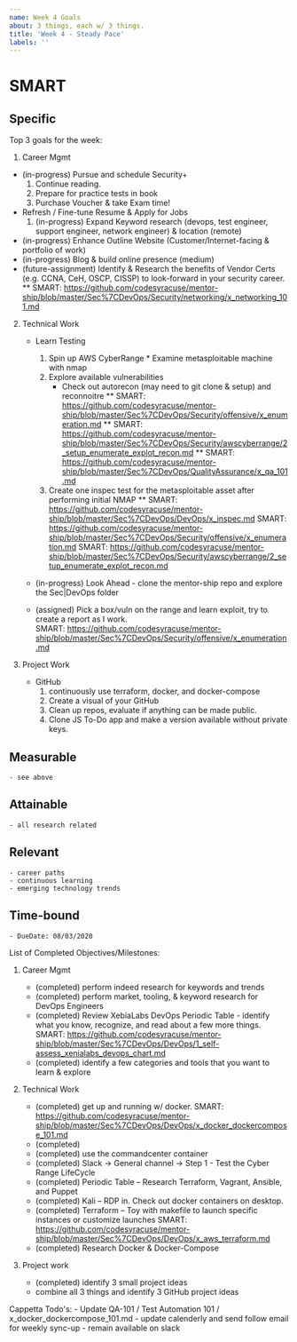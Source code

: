 ```yaml
---
name: Week 4 Goals
about: 3 things, each w/ 3 things.
title: 'Week 4 - Steady Pace'
labels: ''
---
```


# SMART
## Specific

Top 3 goals for the week: 

1.	Career Mgmt
 - (in-progress) Pursue and schedule Security+
    1.	Continue reading.
    2.	Prepare for practice tests in book
    3.	Purchase Voucher & take Exam time!
 -  Refresh / Fine-tune Resume & Apply for Jobs
    1. (in-progress) Expand Keyword research (devops, test engineer, support engineer, network engineer) & location (remote)
 - (in-progress) Enhance Outline Website (Customer/Internet-facing & portfolio of work)
 - (in-progress) Blog & build online presence (medium)
 - (future-assignment) Identify & Research the benefits of Vendor Certs (e.g. CCNA, CeH, OSCP, CISSP) to look-forward in your security career.
        ** SMART: https://github.com/codesyracuse/mentor-ship/blob/master/Sec%7CDevOps/Security/networking/x_networking_101.md

2. Technical Work
    - Learn Testing
        1.	Spin up AWS CyberRange * Examine metasploitable machine with nmap
        2.	Explore available vulnerabilities
            - Check out autorecon (may need to git clone & setup) and reconnoitre
        ** SMART: https://github.com/codesyracuse/mentor-ship/blob/master/Sec%7CDevOps/Security/offensive/x_enumeration.md
        ** SMART: https://github.com/codesyracuse/mentor-ship/blob/master/Sec%7CDevOps/Security/awscyberrange/2_setup_enumerate_explot_recon.md
        ** SMART: https://github.com/codesyracuse/mentor-ship/blob/master/Sec%7CDevOps/QualityAssurance/x_qa_101.md
        3.  Create one inspec test for the metasploitable asset after performing initial NMAP
        ** SMART: https://github.com/codesyracuse/mentor-ship/blob/master/Sec%7CDevOps/DevOps/x_inspec.md
        SMART: https://github.com/codesyracuse/mentor-ship/blob/master/Sec%7CDevOps/Security/offensive/x_enumeration.md
        SMART: https://github.com/codesyracuse/mentor-ship/blob/master/Sec%7CDevOps/Security/awscyberrange/2_setup_enumerate_explot_recon.md
    - (in-progress) Look Ahead - clone the mentor-ship repo and explore the Sec|DevOps folder

    - (assigned) Pick a box/vuln on the range and learn exploit, try to create a report as I work.	
        SMART: https://github.com/codesyracuse/mentor-ship/blob/master/Sec%7CDevOps/Security/offensive/x_enumeration.md

3. Project Work
    - GitHub
        1. continuously use terraform, docker, and docker-compose
        2. Create a visual of your  GitHub
        5. Clean up repos, evaluate if anything can be made public.
        6. Clone JS To-Do app and make a version available without private keys.

## Measurable
    - see above 

## Attainable
    - all research related

## Relevant
    - career paths
    - continuous learning
    - emerging technology trends

## Time-bound
    - DueDate: 08/03/2020


List of Completed Objectives/Milestones: 

1. Career Mgmt
    - (completed) perform indeed research for keywords and trends 
    - (completed) perform market, tooling, & keyword research for DevOps Engineers
    - (completed) Review XebiaLabs DevOps Periodic Table - identify what you know, recognize, and read about a few more things.
        SMART: https://github.com/codesyracuse/mentor-ship/blob/master/Sec%7CDevOps/DevOps/1_self-assess_xenialabs_devops_chart.md
    - (completed) identify a few categories and tools that you want to learn & explore

2. Technical Work
    - (completed) get up and running w/ docker.
        SMART: https://github.com/codesyracuse/mentor-ship/blob/master/Sec%7CDevOps/DevOps/x_docker_dockercompose_101.md
    - (completed) 
    - (completed) use the commandcenter container
    - (completed) Slack -> General channel -> Step 1 - Test the Cyber Range LifeCycle
    - (completed) Periodic Table – Research Terraform, Vagrant, Ansible, and Puppet
    - (completed) Kali – RDP in. Check out docker containers on desktop.
    - (completed) Terraform – Toy with makefile to launch specific instances or customize launches 
        SMART: https://github.com/codesyracuse/mentor-ship/blob/master/Sec%7CDevOps/DevOps/x_aws_terraform.md
    - (completed) Research Docker & Docker-Compose

3. Project work
    - (completed) identify 3 small project ideas 
    - combine all 3 things and identify 3 GitHub project ideas

Cappetta Todo's: 
    - Update QA-101 / Test Automation 101 / x_docker_dockercompose_101.md
    - update calenderly and send follow email for weekly sync-up
    - remain available on slack

